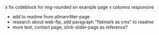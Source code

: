 x fix codeblock for img-rounded on example page
x columns responsive
- add to readme from allmanritter-page
- research about web-ftp, add paragraph "flatmark as cms" to readme
- more text, contact page, slick-slider-page as reference?